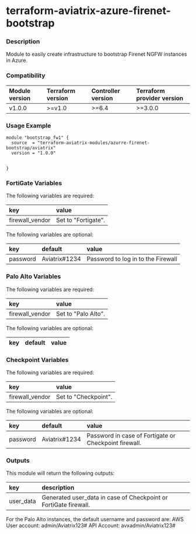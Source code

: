 # terraform-aviatrix-azure-firenet-bootstrap

### Description
Module to easily create infrastructure to bootstrap Firenet NGFW instances in Azure.

### Compatibility
Module version | Terraform version | Controller version | Terraform provider version
:--- | :--- | :--- | :---
v1.0.0 | >=v1.0 | >=6.4 | >=3.0.0

### Usage Example
```
module "bootstrap_fw1" {
  source  = "terraform-aviatrix-modules/azurre-firenet-bootstrap/aviatrix"
  version = "1.0.0"


}
```

### FortiGate Variables
The following variables are required:

key | value
:--- | :---
firewall_vendor | Set to "Fortigate".

The following variables are optional:

key | default | value 
:---|:---|:---
password | Aviatrix#1234 | Password to log in to the Firewall

### Palo Alto Variables
The following variables are required:

key | value
:--- | :---
firewall_vendor | Set to "Palo Alto".

The following variables are optional:

key | default | value 
:---|:---|:---

### Checkpoint Variables
The following variables are required:

key | value
:--- | :---
firewall_vendor | Set to "Checkpoint".

The following variables are optional:

key | default | value 
:---|:---|:---
password | Aviatrix#1234 | Password in case of Fortigate or Checkpoint firewall.

### Outputs
This module will return the following outputs:

key | description
:---|:---
user_data | Generated user_data in case of Checkpoint or FortiGate firewall.

For the Palo Alto instances, the default username and password are:
AWS User account: admin/Aviatrix123# API Account: avxadmin/Aviatrix123#